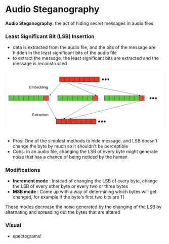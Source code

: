 # Audio Steganography

**Audio Steganography**: the act of hiding secret messages in audio files

### Least Significant Bit (LSB) Insertion

* data is extracted from the audio file, and the bits of the message are hidden in the least significant bits of the audio file
* to extract the message, the least significant bits are extracted and the message is reconstructed

![Alt text](./LSBvisual.png "LSB visual")

* Pros: One of the simplest methods to hide message, and LSB doesn't change the byte by much so it shouldn't be perceptible
* Cons: In an audio file, changing the LSB of every byte might generate noise that has a chance of being noticed by the human

### Modifications

*  **Increment mode** : Instead of changing the LSB of every byte, change the LSB of every other byte or every two or three bytes
*  **MSB mode** : Come up with a way of determining which bytes will get changed, for example if the byte's first two bits are 11

These modes decrease the noise generated by the changing of the LSB by alternating and spreading out the bytes that are altered

### Visual
* spectograms!

